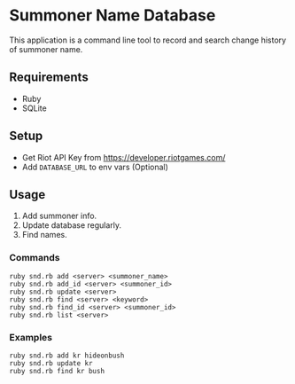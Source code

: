 # Summoner Name Database
This application is a command line tool to record and search change history of summoner name.

## Requirements
- Ruby
- SQLite

## Setup
- Get Riot API Key from https://developer.riotgames.com/
- Add `DATABASE_URL` to env vars (Optional)

## Usage
1. Add summoner info.
2. Update database regularly.
3. Find names.

### Commands
```
ruby snd.rb add <server> <summoner_name>
ruby snd.rb add_id <server> <summoner_id>
ruby snd.rb update <server>
ruby snd.rb find <server> <keyword>
ruby snd.rb find_id <server> <summoner_id>
ruby snd.rb list <server>
```

### Examples
```
ruby snd.rb add kr hideonbush
ruby snd.rb update kr
ruby snd.rb find kr bush
```
